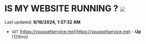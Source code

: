 # IS MY WEBSITE RUNNING ? [![](https://img.shields.io/static/v1?label=Sponsor&message=%E2%9D%A4&logo=GitHub&color=%23fe8e86)](https://github.com/sponsors/Youssef-Lehmam)

Last updated: **8/16/2024, 1:37:32 AM**

- `GET` [https://youssefservice.me](https://youssefservice.me) - **Up** (129ms)
